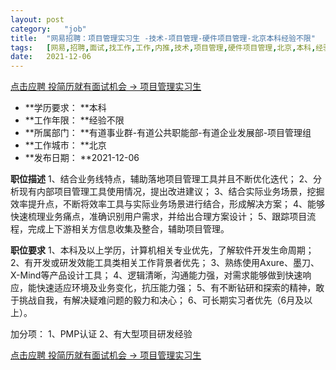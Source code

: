 ```yaml
---
layout:	post
category:	"job"
title:	"网易招聘：项目管理实习生 -技术-项目管理-硬件项目管理-北京本科经验不限"
tags:	[网易,招聘,面试,找工作,工作,内推,技术,项目管理,硬件项目管理,北京,本科,经验不限]
date:	2021-12-06
---
```


[点击应聘 投简历就有面试机会 -> 项目管理实习生 ](http://mobile.bole.netease.com/bole/boleDetail?id=34852&employeeId=346f03c3cda5f04c&key=all)



- **学历要求： **本科
- **工作年限： **经验不限
- **所属部门： **有道事业群-有道公共职能部-有道企业发展部-项目管理组
- **工作城市： **北京
- **发布日期： **2021-12-06



**职位描述**
1、结合业务线特点，辅助落地项目管理工具并且不断优化迭代；
2、分析现有内部项目管理工具使用情况，提出改进建议；
3、结合实际业务场景，挖掘效率提升点，不断将效率工具与实际业务场景进行结合，形成解决方案；
4、能够快速梳理业务痛点，准确识别用户需求，并给出合理方案设计；
5、跟踪项目流程，完成上下游相关方信息收集及整合，辅助项目管理。



**职位要求**
1、本科及以上学历，计算机相关专业优先，了解软件开发生命周期；
2、有开发或研发效能工具类相关工作背景者优先；
3、熟练使用Axure、墨刀、X-Mind等产品设计工具；
4、逻辑清晰，沟通能力强，对需求能够做到快速响应，能快速适应环境及业务变化，抗压能力强；
5、有不断钻研和探索的精神，敢于挑战自我，有解决疑难问题的毅力和决心；
6、可长期实习者优先（6月及以上）。

加分项： 
1、PMP认证
2、有大型项目研发经验



[点击应聘 投简历就有面试机会 -> 项目管理实习生 ](http://mobile.bole.netease.com/bole/boleDetail?id=34852&employeeId=346f03c3cda5f04c&key=all)